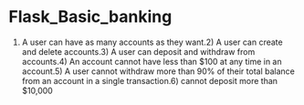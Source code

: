 # Flask_Basic_banking
1) A user can have as many accounts as they want.2) A user can create and delete accounts.3) A user can deposit and withdraw from accounts.4) An account cannot have less than $100 at any time in an account.5) A user cannot withdraw more than 90% of their total balance from an account in a single transaction.6) cannot deposit more than $10,000 
